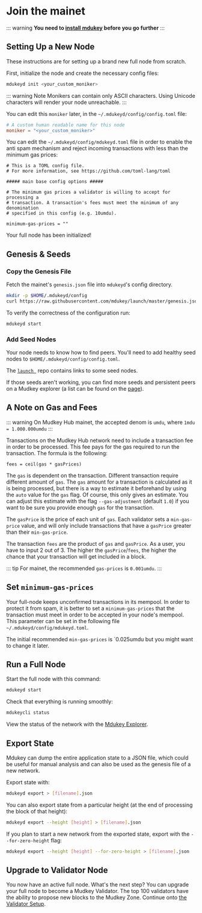 # Join the mainet

::: warning
**You need to [install mdukey](./installation.md) before you go further**
:::

## Setting Up a New Node

These instructions are for setting up a brand new full node from scratch.

First, initialize the node and create the necessary config files:

```bash
mdukeyd init <your_custom_moniker>
```

::: warning Note
Monikers can contain only ASCII characters. Using Unicode characters will render your node unreachable.
:::

You can edit this `moniker` later, in the `~/.mdukeyd/config/config.toml` file:

```toml
# A custom human readable name for this node
moniker = "<your_custom_moniker>"
```

You can edit the `~/.mdukeyd/config/mdukeyd.toml` file in order to enable the anti spam mechanism and reject incoming transactions with less than the minimum gas prices:

```
# This is a TOML config file.
# For more information, see https://github.com/toml-lang/toml

##### main base config options #####

# The minimum gas prices a validator is willing to accept for processing a
# transaction. A transaction's fees must meet the minimum of any denomination
# specified in this config (e.g. 10umdu).

minimum-gas-prices = ""
```

Your full node has been initialized! 

## Genesis & Seeds

### Copy the Genesis File

Fetch the mainet's `genesis.json` file into `mdukeyd`'s config directory.

```bash
mkdir -p $HOME/.mdukeyd/config
curl https://raw.githubusercontent.com/mdukey/launch/master/genesis.json > $HOME/.mdukeyd/config/genesis.json
```

To verify the correctness of the configuration run:

```bash
mdukeyd start
```

### Add Seed Nodes

Your node needs to know how to find peers. You'll need to add healthy seed nodes to `$HOME/.mdukeyd/config/config.toml`. 

The [`launch `](https://github.com/mdukey/mainets) repo contains links to some seed nodes. 

If those seeds aren't working, you can find more seeds and persistent peers on a Mudkey explorer (a list can be found on the [page](https://mdukey.network)). 

## A Note on Gas and Fees

::: warning
On Mudkey Hub mainet, the accepted denom is `umdu`, where `1mdu = 1.000.000umdu`
:::

Transactions on the Mudkey Hub network need to include a transaction fee in order to be processed. This fee pays for the gas required to run the transaction. The formula is the following:

```
fees = ceil(gas * gasPrices)
```

The `gas` is dependent on the transaction. Different transaction require different amount of `gas`. The `gas` amount for a transaction is calculated as it is being processed, but there is a way to estimate it beforehand by using the `auto` value for the `gas` flag. Of course, this only gives an estimate. You can adjust this estimate with the flag `--gas-adjustment` (default `1.0`) if you want to be sure you provide enough `gas` for the transaction. 

The `gasPrice` is the price of each unit of `gas`. Each validator sets a `min-gas-price` value, and will only include transactions that have a `gasPrice` greater than their `min-gas-price`. 

The transaction `fees` are the product of `gas` and `gasPrice`. As a user, you have to input 2 out of 3. The higher the `gasPrice`/`fees`, the higher the chance that your transaction will get included in a block. 

::: tip
For mainet, the recommended `gas-prices` is `0.001umdu`. 
::: 

## Set `minimum-gas-prices`

Your full-node keeps unconfirmed transactions in its mempool. In order to protect it from spam, it is better to set a `minimum-gas-prices` that the transaction must meet in order to be accepted in your node's mempool. This parameter can be set in the following file `~/.mdukeyd/config/mdukeyd.toml`.

The initial recommended `min-gas-prices` is `0.025umdu but you might want to change it later. 

## Run a Full Node

Start the full node with this command:

```bash
mdukeyd start
```

Check that everything is running smoothly:

```bash
mdukeycli status
```

View the status of the network with the [Mdukey Explorer](https://scan.mdukey.org). 

## Export State

Mdukey can dump the entire application state to a JSON file, which could be useful for manual analysis and can also be used as the genesis file of a new network.

Export state with:

```bash
mdukeyd export > [filename].json
```

You can also export state from a particular height (at the end of processing the block of that height):

```bash
mdukeyd export --height [height] > [filename].json
```

If you plan to start a new network from the exported state, export with the `--for-zero-height` flag:

```bash
mdukeyd export --height [height] --for-zero-height > [filename].json
```

## Upgrade to Validator Node

You now have an active full node. What's the next step? You can upgrade your full node to become a Mudkey Validator. The top 100 validators have the ability to propose new blocks to the Mudkey Zone. Continue onto [the Validator Setup](./validator-setup.md).
